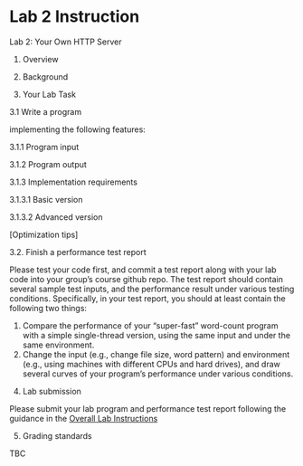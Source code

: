 # Lab 2 Instruction

Lab 2: Your Own HTTP Server

1. Overview

2. Background

3. Your Lab Task

3.1 Write a program 

implementing the following features:

3.1.1 Program input

3.1.2	Program output

3.1.3	Implementation requirements 

3.1.3.1	Basic version

3.1.3.2	Advanced version

[Optimization tips]

3.2. Finish	a performance test report

Please test your code first, and commit a test report along with your lab code into your group’s course github repo. 
The test report should contain several sample test inputs, and the performance result under various testing conditions. Specifically, in your test report, you should at least contain the following two things:
1)	Compare the performance of your “super-fast” word-count program with a simple single-thread version, using the same input and under the same environment.
2)	Change the input (e.g., change file size, word pattern) and environment (e.g., using machines with different CPUs and hard drives), and draw several curves of your program’s performance under various conditions.

4. Lab submission

Please submit your lab program and performance test report following the guidance in the [Overall Lab Instructions](../README.md)

5. Grading standards

TBC